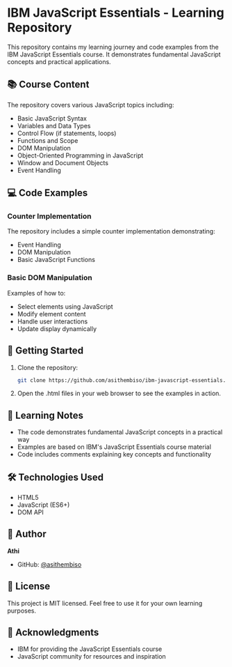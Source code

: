 # IBM JavaScript Essentials - Learning Repository

This repository contains my learning journey and code examples from the IBM JavaScript Essentials course. It demonstrates fundamental JavaScript concepts and practical applications.

## 📚 Course Content

The repository covers various JavaScript topics including:
- Basic JavaScript Syntax
- Variables and Data Types
- Control Flow (if statements, loops)
- Functions and Scope
- DOM Manipulation
- Object-Oriented Programming in JavaScript
- Window and Document Objects
- Event Handling


## 💻 Code Examples

### Counter Implementation
The repository includes a simple counter implementation demonstrating:
- Event Handling
- DOM Manipulation
- Basic JavaScript Functions

### Basic DOM Manipulation
Examples of how to:
- Select elements using JavaScript
- Modify element content
- Handle user interactions
- Update display dynamically

## 🚀 Getting Started

1. Clone the repository:
   ```bash
   git clone https://github.com/asithembiso/ibm-javascript-essentials.git
   ```

2. Open the .html files in your web browser to see the examples in action.

## 📝 Learning Notes

- The code demonstrates fundamental JavaScript concepts in a practical way
- Examples are based on IBM's JavaScript Essentials course material
- Code includes comments explaining key concepts and functionality

## 🛠️ Technologies Used

- HTML5
- JavaScript (ES6+)
- DOM API

## 👤 Author

**Athi**
- GitHub: [@asithembiso](https://github.com/asithembiso)

## 📜 License

This project is MIT licensed. Feel free to use it for your own learning purposes.

## 🙏 Acknowledgments

- IBM for providing the JavaScript Essentials course
- JavaScript community for resources and inspiration

